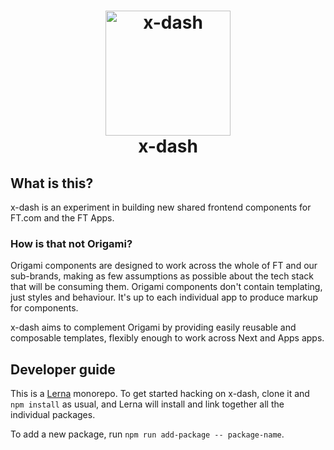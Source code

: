 <h1 align="center">
	<img src="https://user-images.githubusercontent.com/271645/38416861-1e6c6202-398e-11e8-907c-8c199a03988a.png" width="200" alt="x-dash"><br>
	x-dash
</h1>

## What is this?

x-dash is an experiment in building new shared frontend components for FT.com and the FT Apps.

### How is that not Origami?

Origami components are designed to work across the whole of FT and our sub-brands, making as few assumptions as possible about the tech stack that will be consuming them. Origami components don't contain templating, just styles and behaviour. It's up to each individual app to produce markup for components.

x-dash aims to complement Origami by providing easily reusable and composable templates, flexibly enough to work across Next and Apps apps.

## Developer guide

This is a [Lerna](https://github.com/lerna/lerna) monorepo. To get started hacking on x-dash, clone it and `npm install` as usual, and Lerna will install and link together all the individual packages.

To add a new package, run `npm run add-package -- package-name`.
